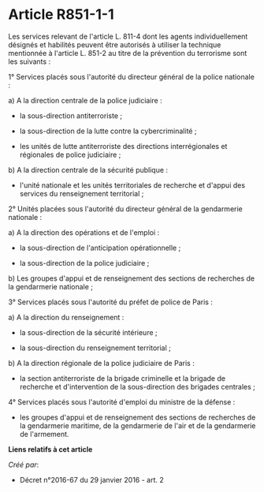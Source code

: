 # Article R851-1-1

Les services relevant de l'article L. 811-4 dont les agents individuellement désignés et habilités peuvent être autorisés à
utiliser la technique mentionnée à l'article L. 851-2 au titre de la prévention du terrorisme sont les suivants : 

1° Services placés sous l'autorité du directeur général de la police nationale : 

a) A la direction centrale de la police judiciaire : 

- la sous-direction antiterroriste ; 

- la sous-direction de la lutte contre la cybercriminalité ; 

- les unités de lutte antiterroriste des directions interrégionales et régionales de police judiciaire ; 

b) A la direction centrale de la sécurité publique : 

- l'unité nationale et les unités territoriales de recherche et d'appui des services du renseignement territorial ; 

2° Unités placées sous l'autorité du directeur général de la gendarmerie nationale : 

a) A la direction des opérations et de l'emploi : 

- la sous-direction de l'anticipation opérationnelle ; 

- la sous-direction de la police judiciaire ; 

b) Les groupes d'appui et de renseignement des sections de recherches de la gendarmerie nationale ; 

3° Services placés sous l'autorité du préfet de police de Paris : 

a) A la direction du renseignement : 

- la sous-direction de la sécurité intérieure ; 

- la sous-direction du renseignement territorial ; 

b) A la direction régionale de la police judiciaire de Paris : 

- la section antiterroriste de la brigade criminelle et la brigade de recherche et d'intervention de la sous-direction des
brigades centrales ; 

4° Services placés sous l'autorité d'emploi du ministre de la défense : 

- les groupes d'appui et de renseignement des sections de recherches de la gendarmerie maritime, de la gendarmerie de l'air
et de la gendarmerie de l'armement.

**Liens relatifs à cet article**

_Créé par_:

  - Décret n°2016-67 du 29 janvier 2016 - art. 2

